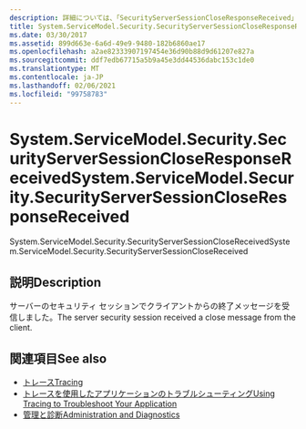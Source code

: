 ```yaml
---
description: 詳細については、「SecurityServerSessionCloseResponseReceived」を参照してください。
title: System.ServiceModel.Security.SecurityServerSessionCloseResponseReceived
ms.date: 03/30/2017
ms.assetid: 899d663e-6a6d-49e9-9480-182b6860ae17
ms.openlocfilehash: a2ae82333907197454e36d90b88d9d61207e827a
ms.sourcegitcommit: ddf7edb67715a5b9a45e3dd44536dabc153c1de0
ms.translationtype: MT
ms.contentlocale: ja-JP
ms.lasthandoff: 02/06/2021
ms.locfileid: "99758783"
---
```

# <a name="systemservicemodelsecuritysecurityserversessioncloseresponsereceived"></a><span data-ttu-id="7fe8b-103">System.ServiceModel.Security.SecurityServerSessionCloseResponseReceived</span><span class="sxs-lookup"><span data-stu-id="7fe8b-103">System.ServiceModel.Security.SecurityServerSessionCloseResponseReceived</span></span>

<span data-ttu-id="7fe8b-104">System.ServiceModel.Security.SecurityServerSessionCloseReceived</span><span class="sxs-lookup"><span data-stu-id="7fe8b-104">System.ServiceModel.Security.SecurityServerSessionCloseReceived</span></span>  
  
## <a name="description"></a><span data-ttu-id="7fe8b-105">説明</span><span class="sxs-lookup"><span data-stu-id="7fe8b-105">Description</span></span>  

 <span data-ttu-id="7fe8b-106">サーバーのセキュリティ セッションでクライアントからの終了メッセージを受信しました。</span><span class="sxs-lookup"><span data-stu-id="7fe8b-106">The server security session received a close message from the client.</span></span>  
  
## <a name="see-also"></a><span data-ttu-id="7fe8b-107">関連項目</span><span class="sxs-lookup"><span data-stu-id="7fe8b-107">See also</span></span>

- [<span data-ttu-id="7fe8b-108">トレース</span><span class="sxs-lookup"><span data-stu-id="7fe8b-108">Tracing</span></span>](index.md)
- [<span data-ttu-id="7fe8b-109">トレースを使用したアプリケーションのトラブルシューティング</span><span class="sxs-lookup"><span data-stu-id="7fe8b-109">Using Tracing to Troubleshoot Your Application</span></span>](using-tracing-to-troubleshoot-your-application.md)
- [<span data-ttu-id="7fe8b-110">管理と診断</span><span class="sxs-lookup"><span data-stu-id="7fe8b-110">Administration and Diagnostics</span></span>](../index.md)
